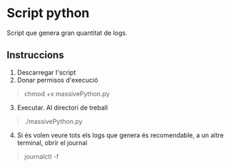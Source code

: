 # Script python

Script que genera gran quantitat de logs.

## Instruccions

1.  Descarregar l'script
2.  Donar permisos d'execució

  >chmod +x massivePython.py

3.  Executar. Al directori de treball

  > ./massivePython.py
  
4. Si és volen veure tots els logs que genera és recomendable, a un altre terminal, obrir el journal

  > journalctl -f
  
  
